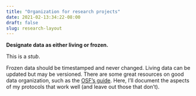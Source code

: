 ```yaml
---
title: "Organization for research projects"
date: 2021-02-13:34:22-08:00
draft: false
slug: research-layout
---
```



**Designate data as either living or frozen.**

This is a *stub*.

Frozen data should be timestamped and never changed.
Living data can be updated but may be versioned.
There are some great resources on good data organization, such as the
[OSF’s guide](https://help.osf.io/hc/en-us/articles/360019738994-Organizing-files).
Here, I’ll document the aspects of my protocols that work well (and leave out those that don’t).

